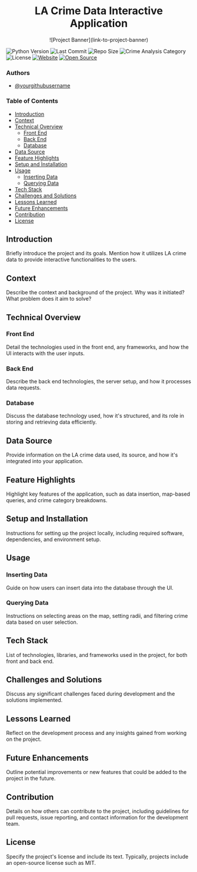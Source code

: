 <h1 align="center">LA Crime Data Interactive Application</h1>
<p align="center">
  ![Project Banner](link-to-project-banner)
</p>

![Python Version](https://img.shields.io/badge/Python_Version-3.x-blue)
![Last Commit](https://img.shields.io/github/last-commit/yourgithubusername/project-repo)
![Repo Size](https://img.shields.io/github/repo-size/yourgithubusername/project-repo)
![Crime Analysis Category](https://img.shields.io/badge/crime_analysis-la)
![License](https://img.shields.io/badge/License-MIT-yellow)
[![Website](https://img.shields.io/badge/website-up-green)](your-project-link)
[![Open Source](https://badges.frapsoft.com/os/v1/open-source.svg?v=103)](https://opensource.org/)

### Authors
- [@yourgithubusername](your-github-profile-link)

### Table of Contents
- [Introduction](#introduction)
- [Context](#context)
- [Technical Overview](#technical-overview)
  - [Front End](#front-end)
  - [Back End](#back-end)
  - [Database](#database)
- [Data Source](#data-source)
- [Feature Highlights](#feature-highlights)
- [Setup and Installation](#setup-and-installation)
- [Usage](#usage)
  - [Inserting Data](#inserting-data)
  - [Querying Data](#querying-data)
- [Tech Stack](#tech-stack)
- [Challenges and Solutions](#challenges-and-solutions)
- [Lessons Learned](#lessons-learned)
- [Future Enhancements](#future-enhancements)
- [Contribution](#contribution)
- [License](#license)

## Introduction

Briefly introduce the project and its goals. Mention how it utilizes LA crime data to provide interactive functionalities to the users.

## Context

Describe the context and background of the project. Why was it initiated? What problem does it aim to solve?

## Technical Overview

### Front End
Detail the technologies used in the front end, any frameworks, and how the UI interacts with the user inputs.

### Back End
Describe the back end technologies, the server setup, and how it processes data requests.

### Database
Discuss the database technology used, how it's structured, and its role in storing and retrieving data efficiently.

## Data Source

Provide information on the LA crime data used, its source, and how it's integrated into your application.

## Feature Highlights

Highlight key features of the application, such as data insertion, map-based queries, and crime category breakdowns.

## Setup and Installation

Instructions for setting up the project locally, including required software, dependencies, and environment setup.

## Usage

### Inserting Data
Guide on how users can insert data into the database through the UI.

### Querying Data
Instructions on selecting areas on the map, setting radii, and filtering crime data based on user selection.

## Tech Stack

List of technologies, libraries, and frameworks used in the project, for both front and back end.

## Challenges and Solutions

Discuss any significant challenges faced during development and the solutions implemented.

## Lessons Learned

Reflect on the development process and any insights gained from working on the project.

## Future Enhancements

Outline potential improvements or new features that could be added to the project in the future.

## Contribution

Details on how others can contribute to the project, including guidelines for pull requests, issue reporting, and contact information for the development team.

## License

Specify the project's license and include its text. Typically, projects include an open-source license such as MIT.


